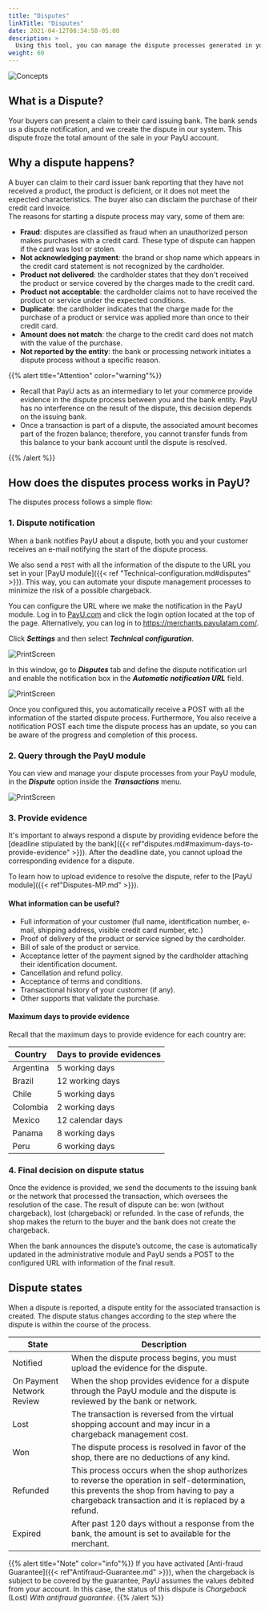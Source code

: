 ```yaml
---
title: "Disputes"
linkTitle: "Disputes"
date: 2021-04-12T08:34:58-05:00
description: >
  Using this tool, you can manage the dispute processes generated in your PayU account.
weight: 60
---
```


![Concepts](/assets/Disputes/Disputes_en.png)

## What is a Dispute?
Your buyers can present a claim to their card issuing bank. The bank sends us a dispute notification, and we create the dispute in our system. This dispute froze the total amount of the sale in your PayU account.

## Why a dispute happens?
A buyer can claim to their card issuer bank reporting that they have not received a product, the product is deficient, or it does not meet the expected characteristics. The buyer also can disclaim the purchase of their credit card invoice.<br>
The reasons for starting a dispute process may vary, some of them are:
* **Fraud**: disputes are classified as fraud when an unauthorized person makes purchases with a credit card. These type of dispute can happen if the card was lost or stolen.
* **Not acknowledging payment**: the brand or shop name which appears in the credit card statement is not recognized by the cardholder.
* **Product not delivered**: the cardholder states that they don't received the product or service covered by the charges made to the credit card.
* **Product not acceptable**: the cardholder claims not to have received the product or service under the expected conditions.
* **Duplicate**: the cardholder indicates that the charge made for the purchase of a product or service was applied more than once to their credit card.
* **Amount does not match**: the charge to the credit card does not match with the value of the purchase.
* **Not reported by the entity**: the bank or processing network initiates a dispute process without a specific reason.

{{% alert title="Attention" color="warning"%}}

* Recall that PayU acts as an intermediary to let your commerce provide evidence in the dispute process between you and the bank entity. PayU has no interference on the result of the dispute, this decision depends on the issuing bank.
* Once a transaction is part of a dispute, the associated amount becomes part of the frozen balance; therefore, you cannot transfer funds from this balance to your bank account until the dispute is resolved.

{{% /alert %}} 

## How does the disputes process works in PayU?
The disputes process follows a simple flow:

### 1. Dispute notification
When a bank notifies PayU about a dispute, both you and your customer receives an e-mail notifying the start of the dispute process.

We also send a `POST` with all the information of the dispute to the URL you set in your [PayU module]({{< ref "Technical-configuration.md#disputes" >}}). This way, you can automate your dispute management processes to minimize the risk of a possible chargeback.

You can configure the URL where we make the notification in the PayU module. Log in to [PayU.com](payu.com) and click the login option located at the top of the page. Alternatively, you can log in to https://merchants.payulatam.com/.

Click _**Settings**_ and then select _**Technical configuration**_.

![PrintScreen](/assets/IntegrationVariables_01.png)

In this window, go to _**Disputes**_ tab and define the dispute notification url and enable the notification box in the _**Automatic notification URL**_ field.

![PrintScreen](/assets/Disputes/Disputes_01.png)

Once you configured this, you automatically receive a POST with all the information of the started dispute process. Furthermore, You also receive a notification POST each time the dispute process has an update, so you can be aware of the progress and completion of this process.

### 2. Query through the PayU module
You can view and manage your dispute processes from your PayU module, in the _**Dispute**_ option inside the _**Transactions**_ menu.

![PrintScreen](/assets/Disputes/Disputes_02.png)

### 3. Provide evidence
It's important to always respond a dispute by providing evidence before the [deadline stipulated by the bank]({{< ref"disputes.md#maximum-days-to-provide-evidence" >}}). After the deadline date, you cannot upload the corresponding evidence for a dispute.

To learn how to upload evidence to resolve the dispute, refer to the [PayU module]({{< ref"Disputes-MP.md" >}}).

#### What information can be useful?
* Full information of your customer (full name, identification number, e-mail, shipping address, visible credit card number, etc.)
* Proof of delivery of the product or service signed by the cardholder.
* Bill of sale of the product or service.
* Acceptance letter of the payment signed by the cardholder attaching their identification document.
* Cancellation and refund policy.
* Acceptance of terms and conditions.
* Transactional history of your customer (if any).
* Other supports that validate the purchase.

#### Maximum days to provide evidence
Recall that the maximum days to provide evidence for each country are: 

| Country   | Days to provide evidences |
|-----------|---------------------------|
| Argentina | 5 working days            |
| Brazil    | 12 working days           |
| Chile     | 5 working days            |
| Colombia  | 2 working days            |
| Mexico    | 12 calendar days          |
| Panama    | 8 working days            |
| Peru      | 6 working days            |

### 4. Final decision on dispute status
Once the evidence is provided, we send the documents to the issuing bank or the network that processed the transaction, which oversees the resolution of the case. The result of dispute can be: won (without chargeback), lost (chargeback) or refunded. In the case of refunds, the shop makes the return to the buyer and the bank does not create the chargeback.

When the bank announces the dispute’s outcome, the case is automatically updated in the administrative module and PayU sends a POST to the configured URL with information of the final result.

## Dispute states
When a dispute is reported, a dispute entity for the associated transaction is created. The dispute status changes according to the step where the dispute is within the course of the process.

| State | Description |
|-|-|
| Notified | When the dispute process begins, you must upload the evidence for the dispute. |
| On Payment Network Review | When the shop provides evidence for a dispute through the PayU module and the dispute is reviewed by the bank or network. |
| Lost | The transaction is reversed from the virtual shopping account and may incur in a chargeback management cost. |
| Won | The dispute process is resolved in favor of the shop, there are no deductions of any kind. |
| Refunded | This process occurs when the shop authorizes to reverse the operation in self-determination, this prevents the shop from having to pay a chargeback transaction and it is replaced by a refund. |
| Expired | After past 120 days without a response from the bank, the amount is set to available for the merchant. |

{{% alert title="Note" color="info"%}}
If you have activated [Anti-fraud Guarantee]({{< ref"Antifraud-Guarantee.md" >}}), when the chargeback is subject to be covered by the guarantee, PayU assumes the values debited from your account. In this case, the status of this dispute is _Chargeback_ (Lost) _With antifraud guarantee_. 
{{% /alert %}}